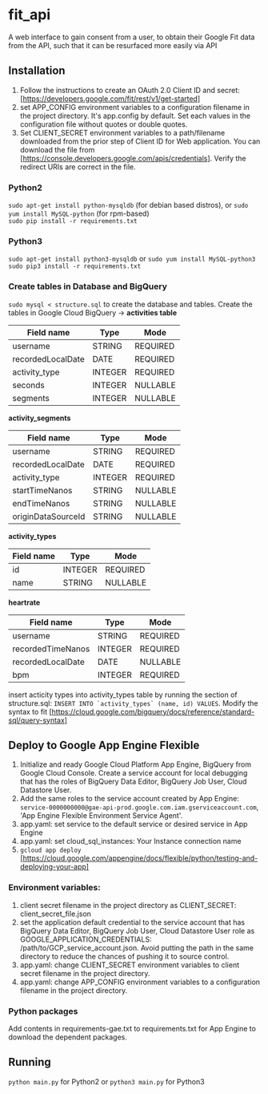 # fit_api
A web interface to gain consent from a user, to obtain their Google Fit data from the API, such that it can be resurfaced more easily via API  

## Installation
1. Follow the instructions to create an OAuth 2.0 Client ID and secret: [https://developers.google.com/fit/rest/v1/get-started]
2. set APP_CONFIG environment variables to a configuration filename in the project directory. It's app.config by default.
 Set each values in the configuration file without quotes or double quotes.
3. Set CLIENT_SECRET environment variables to a path/filename downloaded from the prior step of Client ID for Web application.
 You can download the file from [https://console.developers.google.com/apis/credentials]. Verify the redirect URIs are correct in the file.

### Python2
`sudo apt-get install python-mysqldb` (for debian based distros), or `sudo yum install MySQL-python` (for rpm-based)  
`sudo pip install -r requirements.txt`

### Python3
`sudo apt-get install python3-mysqldb` or `sudo yum install MySQL-python3`  
`sudo pip3 install -r requirements.txt`  

### Create tables in Database and BigQuery

`sudo mysql < structure.sql` to create the database and tables. Create the tables in Google Cloud BigQuery ->
**activities table**

|Field name|Type|Mode|
|----------|----|----|
|username|STRING|REQUIRED|
|recordedLocalDate|DATE|REQUIRED|
|activity_type|INTEGER|REQUIRED|
|seconds|INTEGER|NULLABLE|
|segments|INTEGER|NULLABLE|

**activity_segments**

|Field name|Type|Mode|
|----------|----|----|
|username|STRING|REQUIRED|
|recordedLocalDate|DATE|REQUIRED|
|activity_type|INTEGER|REQUIRED|
|startTimeNanos|STRING|NULLABLE|
|endTimeNanos|STRING|NULLABLE|
|originDataSourceId|STRING|NULLABLE|

**activity_types**

|Field name|Type|Mode|
|----------|----|----|
|id|INTEGER|REQUIRED|
|name|STRING|NULLABLE|

**heartrate**

|Field name|Type|Mode|
|----------|----|----|
|username|STRING|REQUIRED|
|recordedTimeNanos|INTEGER|REQUIRED|
|recordedLocalDate|DATE|NULLABLE|
|bpm|INTEGER|REQUIRED|

insert acticity types into activity_types table by running the section of structure.sql:
```INSERT INTO `activity_types` (name, id) VALUES```.
Modify the syntax to fit [https://cloud.google.com/bigquery/docs/reference/standard-sql/query-syntax]

## Deploy to Google App Engine Flexible
1. Initialize and ready Google Cloud Platform App Engine, BigQuery from Google Cloud Console. Create a service account for local debugging that has the roles of
 BigQuery Data Editor,
BigQuery Job User,
Cloud Datastore User.
2. Add the same roles to the service account created by App Engine: `service-0000000000@gae-api-prod.google.com.iam.gserviceaccount.com`, 'App Engine Flexible Environment Service Agent'.
3. app.yaml: set service to the default service or desired service in App Engine
4. app.yaml: set cloud_sql_instances: Your Instance connection name
5. `gcloud app deploy` [https://cloud.google.com/appengine/docs/flexible/python/testing-and-deploying-your-app]

### Environment variables:
1. client secret filename in the project directory as CLIENT_SECRET: client_secret_file.json
2. set the application default credential to the service account that has BigQuery Data Editor, BigQuery Job User, Cloud Datastore User role as GOOGLE_APPLICATION_CREDENTIALS: /path/to/GCP_service_account.json. Avoid putting the path in the same directory to reduce the chances of pushing it to source control.
3. app.yaml: change CLIENT_SECRET environment variables to client secret filename in the project directory.
4. app.yaml: change APP_CONFIG environment variables to a configuration filename in the project directory.

### Python packages
Add contents in requirements-gae.txt to requirements.txt for App Engine to download the dependent packages.


## Running

`python main.py` for Python2 or `python3 main.py` for Python3
